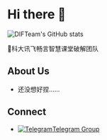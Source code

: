 # Hi there 👋

![DIFTeam's GitHub stats](https://github-readme-stats.vercel.app/api?username=DIFTeam&show_icons=true&theme=radical)

🤨科大讯飞畅言智慧课堂破解团队

## About Us

- 还没想好捏......

## Connect

- [![Telegram](https://pic1.imgdb.cn/item/6844f8ff58cb8da5c83991cd.png)](https://t.me/+NrT8UMGDBztjODg1)[Telegram Group](https://t.me/+NrT8UMGDBztjODg1)
